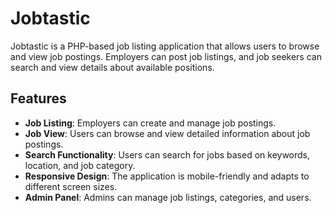 # Jobtastic

Jobtastic is a PHP-based job listing application that allows users to browse and view job postings. Employers can post job listings, and job seekers can search and view details about available positions.

## Features

- **Job Listing**: Employers can create and manage job postings.
- **Job View**: Users can browse and view detailed information about job postings.
- **Search Functionality**: Users can search for jobs based on keywords, location, and job category.
- **Responsive Design**: The application is mobile-friendly and adapts to different screen sizes.
- **Admin Panel**: Admins can manage job listings, categories, and users.


